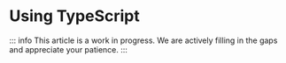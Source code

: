 # Using TypeScript

::: info
This article is a work in progress. We are actively filling in the gaps and appreciate your patience.
:::
